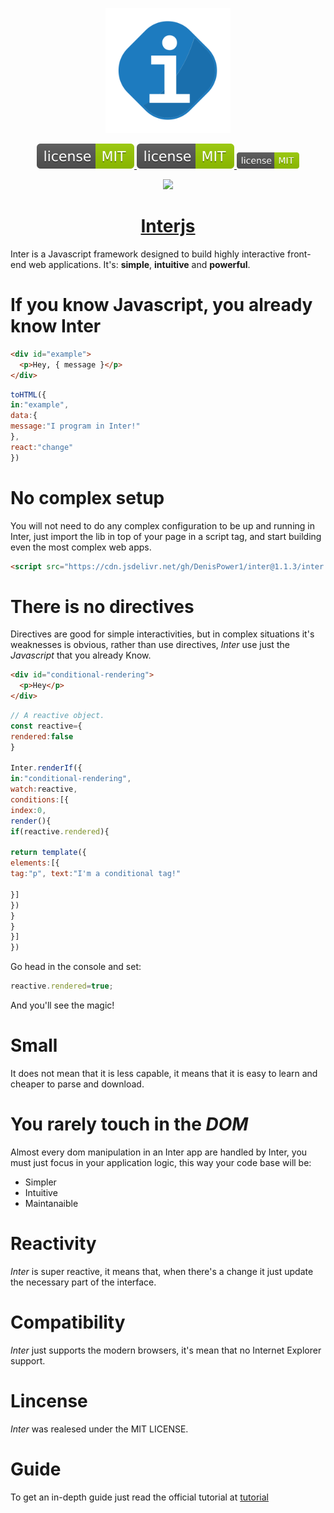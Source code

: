 
<p align="center">
<a href="http://interjs.epizy.com">
 <img src="https://github.com/DenisPower1/inter/blob/main/Inter.png"
      width="200" 
      >
      </a>
 
 </p>

<div align="center">
 <span align="center">

<a href="https://github.com/DenisPower1/inter/blob/main/LICENSE">
 <img src="https://github.com/DenisPower1/inter/blob/main/license.svg">


<a href="https://github.com/DenisPower1/inter/blob/main/LICENSE">
 <img src="https://github.com/DenisPower1/inter/blob/main/license.svg"

<a href="https://github.com/DenisPower1/inter/blob/main/LICENSE.md">
 <img src="https://github.com/DenisPower1/inter/blob/Edit/license.svg"
      width="100" 
      >
      </a>
 
  </span>
   <span align="center">

<a href="https://github.com/DenisPower1/inter/">


<a href="https://github.com/DenisPower1/inter/">
<a href="https://github.com/DenisPower1/inter/blob/main/LICENSE.md">


 <img src="https://img.shields.io/github/v/release/DenisPower1/inter.svg"
      width="100" 
      >
      </a>
 
 
 </span>
 
</div>
 
<h1 align="center"> <a href="http://interjs.epizy.com">Interjs</a></h1>


 
 

Inter is a Javascript framework designed to build highly interactive front-end web applications.
It's: **simple**, **intuitive** and **powerful**.
#

# If you know Javascript, you already know Inter

````html 
<div id="example">
  <p>Hey, { message }</p>
</div> 

````

```javascript
toHTML({
in:"example",
data:{
message:"I program in Inter!"
},
react:"change"
})
```

# No complex setup

You will not need to do any complex configuration to be up and running in Inter, just import the
lib in top of your page in a script tag, and start building even the most complex web apps.

```html
<script src="https://cdn.jsdelivr.net/gh/DenisPower1/inter@1.1.3/inter.min.js"><script>
```

# There is no directives

Directives are good for simple interactivities, but in complex situations
it's weaknesses is obvious, rather than use directives,  *Inter* use just the *Javascript*
that you already Know.

```html
<div id="conditional-rendering">
  <p>Hey</p>
</div>
```
```javascript
// A reactive object.
const reactive={
rendered:false
}

Inter.renderIf({
in:"conditional-rendering",
watch:reactive,
conditions:[{
index:0,
render(){
if(reactive.rendered){

return template({
elements:[{
tag:"p", text:"I'm a conditional tag!"

}]
})
}
}
}]
})
```
Go head in the console and set:

```javascript
reactive.rendered=true;
```

And you'll see the magic!

# Small

It does not mean that it is less capable, it means that it is easy to learn and cheaper to parse and download.

# You rarely touch in the *DOM*

Almost every dom manipulation in an Inter app are handled by Inter, you  must just focus in your application logic, this way your code base will be:

* Simpler
* Intuitive
* Maintanaible

# Reactivity

*Inter* is super reactive, it means that, when there's a change it just update the necessary part of the interface.

# Compatibility

*Inter* just supports the modern browsers, it's mean that no Internet Explorer support.

# Lincense

*Inter* was realesed under the MIT LICENSE.

# Guide

To get an in-depth guide just read the official tutorial at [tutorial](http://interjs.epizy.com/v1/tutorial/pt/instalacao)

